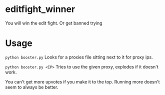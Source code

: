 # editfight_winner
You will win the edit fight.  Or get banned trying

# Usage
``` python booster.py ```  Looks for a proxies file sitting next to it for proxy ips.

``` python booster.py <IP> ``` Tries to use the given proxy, explodes if it doesn't work.

You can't get more upvotes if you make it to the top.
Running more doesn't seem to always be better.

